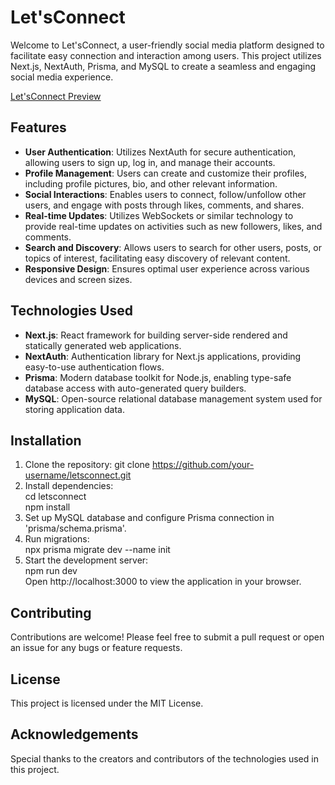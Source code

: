 # Let'sConnect

Welcome to Let'sConnect, a user-friendly social media platform designed to facilitate easy connection and interaction among users. This project utilizes Next.js, NextAuth, Prisma, and MySQL to create a seamless and engaging social media experience.

[Let'sConnect Preview](https://letsconnect-social.vercel.app/dashboard)

## Features

- **User Authentication**: Utilizes NextAuth for secure authentication, allowing users to sign up, log in, and manage their accounts.
- **Profile Management**: Users can create and customize their profiles, including profile pictures, bio, and other relevant information.
- **Social Interactions**: Enables users to connect, follow/unfollow other users, and engage with posts through likes, comments, and shares.
- **Real-time Updates**: Utilizes WebSockets or similar technology to provide real-time updates on activities such as new followers, likes, and comments.
- **Search and Discovery**: Allows users to search for other users, posts, or topics of interest, facilitating easy discovery of relevant content.
- **Responsive Design**: Ensures optimal user experience across various devices and screen sizes.

## Technologies Used

- **Next.js**: React framework for building server-side rendered and statically generated web applications.
- **NextAuth**: Authentication library for Next.js applications, providing easy-to-use authentication flows.
- **Prisma**: Modern database toolkit for Node.js, enabling type-safe database access with auto-generated query builders.
- **MySQL**: Open-source relational database management system used for storing application data.

## Installation

1. Clone the repository:
   git clone https://github.com/your-username/letsconnect.git
2. Install dependencies:\
   cd letsconnect\
   npm install
4. Set up MySQL database and configure Prisma connection in 'prisma/schema.prisma'.
5. Run migrations:\
   npx prisma migrate dev --name init
6. Start the development server:\
   npm run dev\
   Open http://localhost:3000 to view the application in your browser.


## Contributing
Contributions are welcome! Please feel free to submit a pull request or open an issue for any bugs or feature requests.

## License
This project is licensed under the MIT License.

## Acknowledgements
Special thanks to the creators and contributors of the technologies used in this project.
